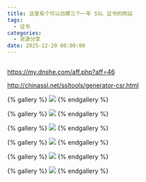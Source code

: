 ```yaml
---
title: 这里有个可以白嫖三个一年 SSL 证书的网站
tags:
  - 证书
categories:
  - 资源分享
date: 2025-12-20 00:00:00
---
```


> 

<!-- more -->

## 

https://my.dnshe.com/aff.php?aff=46

http://chinassl.net/ssltools/generator-csr.html

{% gallery %}
![](https://cdn.dusays.com/2024/12/780-1.jpg)
{% endgallery %}

{% gallery %}
![](https://cdn.dusays.com/2024/12/780-2.jpg)
{% endgallery %}

{% gallery %}
![](https://cdn.dusays.com/2024/12/780-3.jpg)
{% endgallery %}

{% gallery %}
![](https://cdn.dusays.com/2024/12/780-4.jpg)
{% endgallery %}

{% gallery %}
![](https://cdn.dusays.com/2024/12/780-5.jpg)
{% endgallery %}

{% gallery %}
![](https://cdn.dusays.com/2024/12/780-6.jpg)
{% endgallery %}